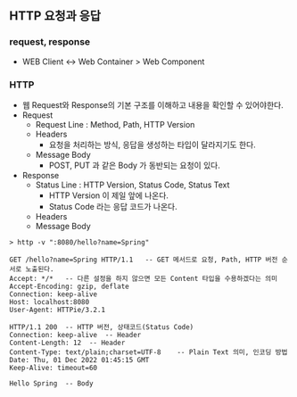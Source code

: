 ## HTTP 요청과 응답

### request, response 
- WEB Client <-> Web Container > Web Component

### HTTP
- 웹 Request와 Response의 기본 구조를 이해하고 내용을 확인할 수 있어야한다.
- Request
  - Request Line : Method, Path, HTTP Version
  - Headers
    - 요청을 처리하는 방식, 응답을 생성하는 타입이 달라지기도 한다.
  - Message Body
    - POST, PUT 과 같은 Body 가 동반되는 요청이 있다.
- Response
  - Status Line : HTTP Version, Status Code, Status Text
    - HTTP Version 이 제일 앞에 나온다.
    - Status Code 라는 응답 코드가 나온다. 
  - Headers
  - Message Body

```
> http -v ":8080/hello?name=Spring"

GET /hello?name=Spring HTTP/1.1   -- GET 메서드로 요청, Path, HTTP 버전 순서로 노출된다.
Accept: */*   -- 다른 설정을 하지 않으면 모든 Content 타입을 수용하겠다는 의미 
Accept-Encoding: gzip, deflate
Connection: keep-alive
Host: localhost:8080
User-Agent: HTTPie/3.2.1

HTTP/1.1 200  -- HTTP 버전, 상태코드(Status Code)
Connection: keep-alive  -- Header
Content-Length: 12  -- Header
Content-Type: text/plain;charset=UTF-8    -- Plain Text 의미, 인코딩 방법
Date: Thu, 01 Dec 2022 01:45:15 GMT
Keep-Alive: timeout=60

Hello Spring  -- Body
```